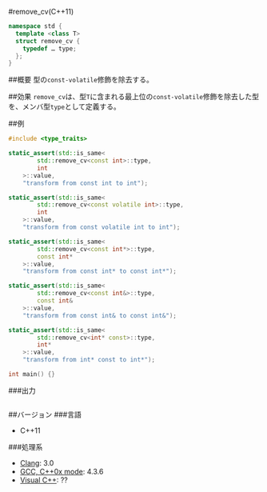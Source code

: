 #remove_cv(C++11)
```cpp
namespace std {
  template <class T>
  struct remove_cv {
    typedef … type;
  };
}
```

##概要
型の`const-volatile`修飾を除去する。


##効果
`remove_cv`は、型`T`に含まれる最上位の`const-volatile`修飾を除去した型を、メンバ型`type`として定義する。


##例
```cpp
#include <type_traits>

static_assert(std::is_same<
        std::remove_cv<const int>::type,
        int
    >::value,
    "transform from const int to int");

static_assert(std::is_same<
        std::remove_cv<const volatile int>::type,
        int
    >::value,
    "transform from const volatile int to int");

static_assert(std::is_same<
        std::remove_cv<const int*>::type,
        const int*
    >::value,
    "transform from const int* to const int*");

static_assert(std::is_same<
        std::remove_cv<const int&>::type,
        const int&
    >::value,
    "transform from const int& to const int&");

static_assert(std::is_same<
        std::remove_cv<int* const>::type,
        int*
    >::value,
    "transform from int* const to int*");

int main() {}
```

###出力
```
```

##バージョン
###言語
- C++11

###処理系
- [Clang](/implementation#clang.md): 3.0
- [GCC, C++0x mode](/implementation#gcc.md): 4.3.6
- [Visual C++](/implementation#visual_cpp.md): ??


